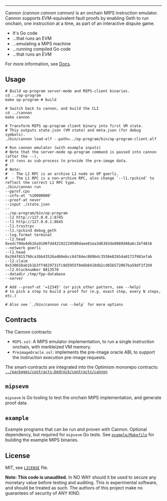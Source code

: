 <!--![cannon](https://upload.wikimedia.org/wikipedia/commons/8/80/Cannon%2C_Château_du_Haut-Koenigsbourg%2C_France.jpg)-->
<!--![cannon](https://cdn1.epicgames.com/ue/product/Featured/SCIFIWEAPONBUNDLE_featured-894x488-83fbc936b6d86edcbbe892b1a6780224.png)-->
<!--![cannon](https://static.wikia.nocookie.net/ageofempires/images/8/80/Bombard_cannon_aoe2DE.png/revision/latest/top-crop/width/360/height/360?cb=20200331021834)-->
<!--![cannon](https://paradacreativa.es/wp-content/uploads/2021/05/Canon-orbital-GTA-01.jpg)-->

---

Cannon *(cannon cannon cannon)* is an onchain MIPS instruction emulator.
Cannon supports EVM-equivalent fault proofs by enabling Geth to run onchain,
one instruction at a time, as part of an interactive dispute game.

* It's Go code
* ...that runs an EVM
* ...emulating a MIPS machine
* ...running compiled Go code
* ...that runs an EVM

For more information, see [Docs](./docs/README.md).

## Usage

```shell
# Build op-program server-mode and MIPS-client binaries.
cd ../op-program
make op-program # build

# Switch back to cannon, and build the CLI
cd ../cannon
make cannon

# Transform MIPS op-program client binary into first VM state.
# This outputs state.json (VM state) and meta.json (for debug symbols).
./bin/cannon load-elf --path=../op-program/bin/op-program-client.elf

# Run cannon emulator (with example inputs)
# Note that the server-mode op-program command is passed into cannon (after the --),
# it runs as sub-process to provide the pre-image data.
#
# Note:
#  - The L2 RPC is an archive L2 node on OP goerli.
#  - The L1 RPC is a non-archive RPC, also change `--l1.rpckind` to reflect the correct L1 RPC type.
./bin/cannon run
--pprof.cpu
--info-at '%10000000'
--proof-at never
--input ./state.json
--
../op-program/bin/op-program
--l2 http://127.0.0.1:8745
--l1 http://127.0.0.1:8645
--l1.trustrpc
--l1.rpckind debug_geth
--log.format terminal
--l2.head 0xedc79de4d616a9100fdd42192224580daee81ea3d6303de8089d48a6c1bf4816
--network goerli
--l1.head 0x204f815790ca3bb43526ad60ebcc64784ec809bdc3550e82b54a0172f981efab
--l2.claim 0x530658ab1b1b3ff4829731fc8d5955f0e6b8410db2cd65b572067ba58df1f2b9
--l2.blocknumber 8813570
--datadir /tmp/fpp-database
--server

# Add --proof-at '=12345' (or pick other pattern, see --help)
# to pick a step to build a proof for (e.g. exact step, every N steps, etc.)

# Also see `./bin/cannon run --help` for more options
```

## Contracts

The Cannon contracts:
- `MIPS.sol`: A MIPS emulator implementation, to run a single instruction onchain, with merkleized VM memory.
- `PreimageOracle.sol`: implements the pre-image oracle ABI, to support the instruction execution pre-image requests.

The smart-contracts are integrated into the Optimism monorepo contracts:
[`../packages/contracts-bedrock/contracts/cannon`](../packages/contracts-bedrock/contracts/cannon)

## `mipsevm`

`mipsevm` is Go tooling to test the onchain MIPS implementation, and generate proof data.

## `example`

Example programs that can be run and proven with Cannon.
Optional dependency, but required for `mipsevm` Go tests.
See [`example/Makefile`](./example/Makefile) for building the example MIPS binaries.

## License

MIT, see [`LICENSE`](./LICENSE) file.

**Note: This code is unaudited.**
In NO WAY should it be used to secure any monetary value before testing and auditing.
This is experimental software, and should be treated as such.
The authors of this project make no guarantees of security of ANY KIND.
